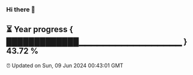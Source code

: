 ### Hi there 👋
⏳ Year progress { █████████████▁▁▁▁▁▁▁▁▁▁▁▁▁▁▁▁▁ } 43.72 %
---
⏰ Updated on Sun, 09 Jun 2024 00:43:01 GMT

